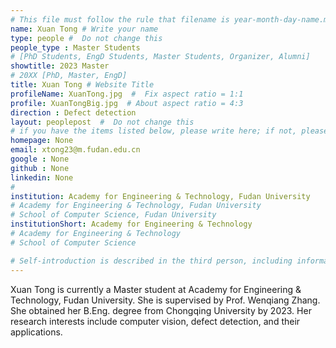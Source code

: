 ```yaml
---
# This file must follow the rule that filename is year-month-day-name.md .
name: Xuan Tong # Write your name
type: people #  Do not change this
people_type : Master Students
# [PhD Students, EngD Students, Master Students, Organizer, Alumni]
showtitle: 2023 Master
# 20XX [PhD, Master, EngD]
title: Xuan Tong # Website Title
profileName: XuanTong.jpg  #  Fix aspect ratio = 1:1
profile: XuanTongBig.jpg  # About aspect ratio = 4:3
direction : Defect detection
layout: peoplepost  #  Do not change this
# if you have the items listed below, please write here; if not, please write None.
homepage: None
email: xtong23@m.fudan.edu.cn
google : None
github : None
linkedin: None
# 
institution: Academy for Engineering & Technology, Fudan University
# Academy for Engineering & Technology, Fudan University
# School of Computer Science, Fudan University
institutionShort: Academy for Engineering & Technology
# Academy for Engineering & Technology
# School of Computer Science

# Self-introduction is described in the third person, including information such as educational experience(B/M/P), graduation career development 
---
```


Xuan Tong is currently a Master student at Academy for Engineering & Technology, Fudan University. She is supervised by Prof. Wenqiang Zhang. She obtained her B.Eng. degree from Chongqing University by 2023. Her research interests include computer vision, defect detection, and their applications.



 

